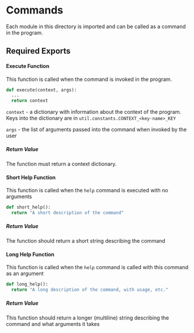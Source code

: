 # Commands

Each module in this directory is imported and can be called as a command in the program.

## Required Exports

#### Execute Function

This function is called when the command is invoked in the program. 

```python
def execute(context, args):
  ...
  return context
```

`context` - a dictionary with information about the context of the program. Keys into the dictionary are in `util.constants.CONTEXT_<key-name>_KEY`  


`args` - the list of arguments passed into the command when invoked by the user

##### Return Value
The function must return a context dictionary.

#### Short Help Function

This function is called when the `help` command is executed with no arguments

```python
def short_help():
  return "A short description of the command"
```

##### Return Value
The function should return a short string describing the command

#### Long Help Function

This function is called when the `help` command is called with this command as an argument

```python
def long_help():
  return "A long description of the command, with usage, etc."
```

##### Return Value
This function should return a longer (multiline) string describing the command and what arguments it takes
